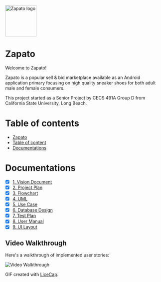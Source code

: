 <img src="https://github.com/AnimeMei/Zapato/blob/master/Logo/zapato_logo.jpg" alt="Zapato logo" height="100" >

Zapato
======

Welcome to Zapato!

Zapato is a popular sell & bid marketplace available as an Android application primary focusing on high quality sneaker shoes for both adult male and female consumers. 

This project started as a Senior Project by CECS 491A Group D from California State University, Long Beach.

Table of contents
=================

  * [Zapato](#zapato)
  * [Table of content](#table-of-contents)
  * [Documentations](#documentations)
 

Documentations
==============

- [x] [1. Vision Document](https://github.com/AnimeMei/Zapato/blob/master/Documentations/1.%20Vision%20Document%20-%20Zapato.pdf)
- [x] [2. Project Plan](https://github.com/AnimeMei/Zapato/blob/master/Documentations/2.%20Project%20Plan%20-%20Zapato.pdf)
- [x] [3. Flowchart](https://github.com/AnimeMei/Zapato/blob/master/Documentations/3.%20Flowchart%20-%20Zapato.pdf)
- [x] [4. UML](https://github.com/AnimeMei/Zapato/blob/master/Documentations/4.%20UML%20-%20Zapato.pdf)
- [x] [5. Use Case](https://github.com/AnimeMei/Zapato/blob/master/Documentations/5.%20Use%20Case%20-%20Zapato.pdf)
- [x] [6. Database Design](https://github.com/AnimeMei/Zapato/blob/master/Documentations/6.%20Database%20Design%20-%20Zapato.pdf)
- [x] [7. Test Plan](https://github.com/AnimeMei/Zapato/blob/master/Documentations/7.%20Test%20Plan%20-%20Zapato.pdf)
- [x] [8. User Manual ](https://github.com/AnimeMei/Zapato/blob/master/Documentations/8.%20User%20Manual%20-%20Zapato.pdf)
- [x] [9. UI Layout](https://github.com/AnimeMei/Zapato/blob/master/Documentations/9.%20UI%20Layout%20-%20Zapato.pdf)

## Video Walkthrough 

Here's a walkthrough of implemented user stories:

 <img src='https://github.com/ZhipengMei/Zapato/blob/master/Logo/zapato_gif.gif' title='Video Walkthrough' width='' alt='Video Walkthrough' />

GIF created with [LiceCap](http://www.cockos.com/licecap/). 















<!---
## User Stories

The following **required** functionality is complete:
- [x] Card class
- [x] Gameplay interface
- [x] Match making system
- [x] Roll Dice
- [x] Draw Illuminnati Card
- [x] Actions Menu
- [x] virtually sharing same deck of cards
- [x] data persistence


The following **optional** features are implemented:
- [x] User can create account
- [x] In game chat feature
- [x] Launch screen
- [x] Log out user account


The following **additional** features are implemented:
- [x] In game music
- [x] Customize personal profile
- [x] Loading aniamtion

## Video Walkthrough 

Here's a walkthrough of implemented user stories:

 <img src='https://github.com/AnimeMei/CECS-343-mw-GroupD/blob/master/Video%20Walkthrough/Walkthrough1.gif' title='Video Walkthrough' width='' alt='Video Walkthrough' />

 <img src='https://github.com/AnimeMei/CECS-343-mw-GroupD/blob/master/Video%20Walkthrough/Walkthrough2.gif' title='Video Walkthrough' width='' alt='Video Walkthrough' />

GIF created with [LiceCap](http://www.cockos.com/licecap/). 

## Notes

Describe any challenges encountered while building the app.
- Poor team communication. 
- Lack of knowledge to install Firebase Server Java SDk
- Unfamiliar with graphics and animation creation in Java

## Rulebook
[Illuminati game rule](http://www.sjgames.com/illuminati/img/illuminati_rules.pdf)

## Team Contribution Effort Chart

|  Document |  Zhipeng Mei | Patrapee Pongtana   | Darrian Bezayiff  |   |
|---|---|---|---|---|
|  Vision Doc   |  33% | 33% | 33% |   |
|  Project Plan |  33% | 33% | 33% |   |
|  FlowChart    | 100% | x   | x   |   |
|  UML          | x    |100% | x   |   |
|  Use Case     | x    |100% | x   |   |
|  Test Case    | x    |100% | x   |   |
|  User Manual  | 100% | x   | x   |   |
|  Coding Part  | 90%  |10%  | x   |   |

[//]: <> (|  Coding Part  | 90%  |10%  | x   |   |)

## Tools

- Eclipse Neon.3 (4.6.3)
- Scene Builder - Gluon 8.2.0
- Firebase 


## License

    Copyright [2017] [Team Deluxe]

    Licensed under the Apache License, Version 2.0 (the "License");
    you may not use this file except in compliance with the License.
    You may obtain a copy of the License at

        http://www.apache.org/licenses/LICENSE-2.0

    Unless required by applicable law or agreed to in writing, software
    distributed under the License is distributed on an "AS IS" BASIS,
    WITHOUT WARRANTIES OR CONDITIONS OF ANY KIND, either express or implied.
    See the License for the specific language governing permissions and
    limitations under the License.
    -->
